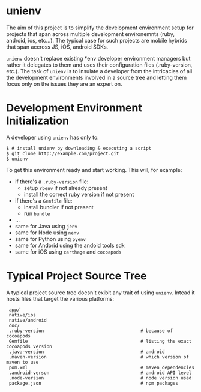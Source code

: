 # unienv

The aim of this project is to simplify the development environment setup for projects that span across multiple
development environemnts (ruby, android, ios, etc...). The typical case for such projects are mobile hybrids
that span accross JS, iOS, android SDKs.

`unienv` doesn't replace existing *env developer environment managers but rather it delegates to them and uses 
their configuration files (.ruby-version, etc.). The task of `unienv` is to insulate a developer from 
the intricacies of all the development environments involved in a source tree and letting them focus only on the 
issues they are an expert on.

# Development Environment Initialization

A developer using `unienv` has only to:

    $ # install unienv by downloading & executing a script 
    $ git clone http://example.com/project.git
    $ unienv

To get this environment ready and start working. This will, for example:

* if there's a `.ruby-version` file:
  * setup `rbenv` if not already present
  * install the correct ruby version if not present 
* if there's a `Gemfile` file:
  * install bundler if not present
  * run `bundle`
* ...
* same for Java using `jenv`
* same for Node using `nenv`
* same for Python using `pyenv` 
* same for Andorid using the andoid tools sdk
* same for iOS using `carthage` and `cocoapods`
 
# Typical Project Source Tree

A typical project source tree doesn't exibit any trait of using `unienv`. Intead it hosts files that target the
various platforms:

```
 app/
 native/ios
 native/android
 doc/
 .ruby-version                                    # because of cocoapods
 Gemfile                                          # listing the exact cocoapods version
 .java-version                                    # android
 .maven-version                                   # which version of maven to use
 pom.xml                                          # maven dependencies
 .android-verson                                  # android API level
 .node-version                                    # node version used
 package.json                                     # npm packages
 ```
